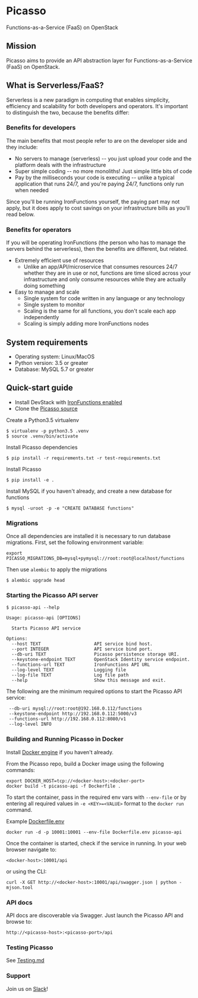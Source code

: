 # Picasso

Functions-as-a-Service (FaaS) on OpenStack

## Mission

Picasso aims to provide an API abstraction layer for Functions-as-a-Service (FaaS) on OpenStack.

## What is Serverless/FaaS?

Serverless is a new paradigm in computing that enables simplicity, efficiency and scalability for both developers
and operators. It's important to distinguish the two, because the benefits differ:

### Benefits for developers

The main benefits that most people refer to are on the developer side and they include:

* No servers to manage (serverless) -- you just upload your code and the platform deals with the infrastructure
* Super simple coding -- no more monoliths! Just simple little bits of code
* Pay by the milliseconds your code is executing -- unlike a typical application that runs 24/7, and you're paying
  24/7, functions only run when needed

Since you'll be running IronFunctions yourself, the paying part may not apply, but it does apply to
cost savings on your infrastructure bills as you'll read below.

### Benefits for operators

If you will be operating IronFunctions (the person who has to manage the servers behind the serverless),
then the benefits are different, but related.

* Extremely efficient use of resources
  * Unlike an app/API/microservice that consumes resources 24/7 whether they
    are in use or not, functions are time sliced across your infrastructure and only consume resources while they are
    actually doing something
* Easy to manage and scale
  * Single system for code written in any language or any technology
  * Single system to monitor
  * Scaling is the same for all functions, you don't scale each app independently
  * Scaling is simply adding more IronFunctions nodes


## System requirements

* Operating system: Linux/MacOS
* Python version: 3.5 or greater
* Database: MySQL 5.7 or greater

## Quick-start guide

* Install DevStack with [IronFunctions enabled](https://github.com/iron-io/picasso/blob/master/devstack/README.rst)
* Clone the [Picasso source](https://github.com/iron-io/picasso)

Create a Python3.5 virtualenv

    $ virtualenv -p python3.5 .venv
    $ source .venv/bin/activate

Install Picasso dependencies

    $ pip install -r requirements.txt -r test-requirements.txt

Install Picasso

    $ pip install -e .

Install MySQL if you haven't already, and create a new database for functions

    $ mysql -uroot -p -e "CREATE DATABASE functions"

### Migrations

Once all dependencies are installed it is necessary to run database migrations. First,
set the following environment variable:

    export PICASSO_MIGRATIONS_DB=mysql+pymysql://root:root@localhost/functions

Then use `alembic` to apply the migrations

    $ alembic upgrade head

### Starting the Picasso API server

    $ picasso-api --help

    Usage: picasso-api [OPTIONS]

      Starts Picasso API service

    Options:
      --host TEXT                    API service bind host.
      --port INTEGER                 API service bind port.
      --db-uri TEXT                  Picasso persistence storage URI.
      --keystone-endpoint TEXT       OpenStack Identity service endpoint.
      --functions-url TEXT           IronFunctions API URL
      --log-level TEXT               Logging file
      --log-file TEXT                Log file path
      --help                         Show this message and exit.

The following are the minimum required options to start the Picasso API service:

     --db-uri mysql://root:root@192.168.0.112/functions
     --keystone-endpoint http://192.168.0.112:5000/v3
     --functions-url http://192.168.0.112:8080/v1
     --log-level INFO

### Building and Running Picasso in Docker

Install [Docker engine](https://docs.docker.com/engine/installation/) if you haven't already.

From the Picasso repo, build a Docker image using the following commands:

    export DOCKER_HOST=tcp://<docker-host>:<docker-port>
    docker build -t picasso-api -f Dockerfile .

To start the container, pass in the required env vars with `--env-file` or by entering all required
values in `-e <KEY>=<VALUE>` format to the `docker run` command.

Example [Dockerfile.env](Dockerfile.env.example)

    docker run -d -p 10001:10001 --env-file Dockerfile.env picasso-api

Once the container is started, check if the service in running. In your web browser navigate to:

    <docker-host>:10001/api

or using the CLI:

    curl -X GET http://<docker-host>:10001/api/swagger.json | python -mjson.tool

### API docs

API docs are discoverable via Swagger. Just launch the Picasso API and browse to:

    http://<picasso-host>:<picasso-port>/api

### Testing Picasso

See [Testing.md](TESTING.md)

### Support

Join us on [Slack](https://open-iron.slack.com/)!
